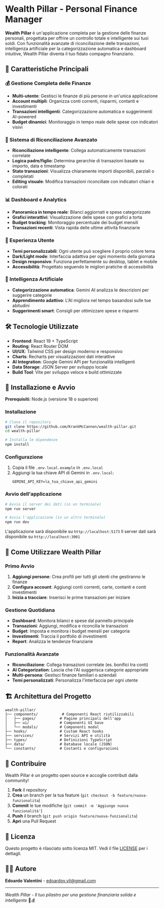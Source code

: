# Wealth Pillar - Personal Finance Manager

**Wealth Pillar** è un'applicazione completa per la gestione delle finanze personali, progettata per offrire un controllo totale e intelligente sui tuoi soldi. Con funzionalità avanzate di riconciliazione delle transazioni, intelligenza artificiale per la categorizzazione automatica e dashboard intuitive, Wealth Pillar diventa il tuo fidato compagno finanziario.

## 🚀 Caratteristiche Principali

### 💰 Gestione Completa delle Finanze
- **Multi-utente**: Gestisci le finanze di più persone in un'unica applicazione
- **Account multipli**: Organizza conti correnti, risparmi, contanti e investimenti
- **Transazioni intelligenti**: Categorizzazione automatica e suggerimenti AI-powered
- **Budget dinamici**: Monitoraggio in tempo reale delle spese con indicatori visivi

### 🔄 Sistema di Riconciliazione Avanzato
- **Riconciliazione intelligente**: Collega automaticamente transazioni correlate
- **Logica padre/figlio**: Determina gerarchie di transazioni basate su importo, data e timestamp
- **Stato transazioni**: Visualizza chiaramente importi disponibili, parziali o completati
- **Editing visuale**: Modifica transazioni riconciliate con indicatori chiari e colorati

### 📊 Dashboard e Analytics
- **Panoramica in tempo reale**: Bilanci aggiornati e spese categorizzate
- **Grafici interattivi**: Visualizzazione delle spese con grafici a torta
- **Budget tracking**: Monitoraggio percentuale dei budget mensili
- **Transazioni recenti**: Vista rapida delle ultime attività finanziarie

### 🎨 Esperienza Utente
- **Temi personalizzabili**: Ogni utente può scegliere il proprio colore tema
- **Dark/Light mode**: Interfaccia adattiva per ogni momento della giornata
- **Design responsivo**: Funziona perfettamente su desktop, tablet e mobile
- **Accessibilità**: Progettato seguendo le migliori pratiche di accessibilità

### 🤖 Intelligenza Artificiale
- **Categorizzazione automatica**: Gemini AI analizza le descrizioni per suggerire categorie
- **Apprendimento adattivo**: L'AI migliora nel tempo basandosi sulle tue abitudini
- **Suggerimenti smart**: Consigli per ottimizzare spese e risparmi

## 🛠️ Tecnologie Utilizzate

- **Frontend**: React 19 + TypeScript
- **Routing**: React Router DOM
- **UI/UX**: Tailwind CSS per design moderno e responsivo
- **Charts**: Recharts per visualizzazioni dati interattive
- **AI Integration**: Google Gemini API per funzionalità intelligenti
- **Data Storage**: JSON Server per sviluppo locale
- **Build Tool**: Vite per sviluppo veloce e build ottimizzate

## 🚀 Installazione e Avvio

**Prerequisiti:** Node.js (versione 18 o superiore)

### Installazione
```bash
# Clona il repository
git clone https://github.com/KrankMcCannon/wealth-pillar.git
cd wealth-pillar

# Installa le dipendenze
npm install
```

### Configurazione
1. Copia il file `.env.local.example` in `.env.local`
2. Aggiungi la tua chiave API di Gemini in `.env.local`:
   ```
   GEMINI_API_KEY=la_tua_chiave_api_gemini
   ```

### Avvio dell'applicazione
```bash
# Avvia il server dei dati (in un terminale)
npm run server

# Avvia l'applicazione (in un altro terminale)
npm run dev
```

L'applicazione sarà disponibile su `http://localhost:5173`
Il server dati sarà disponibile su `http://localhost:3001`

## 📱 Come Utilizzare Wealth Pillar

### Primo Avvio
1. **Aggiungi persone**: Crea profili per tutti gli utenti che gestiranno le finanze
2. **Configura account**: Aggiungi conti correnti, carte, contanti e conti investimenti
3. **Inizia a tracciare**: Inserisci le prime transazioni per iniziare

### Gestione Quotidiana
- **Dashboard**: Monitora bilanci e spese dal pannello principale
- **Transazioni**: Aggiungi, modifica e riconcilia le transazioni
- **Budget**: Imposta e monitora i budget mensili per categoria
- **Investimenti**: Traccia il portfolio di investimenti
- **Report**: Analizza le tendenze finanziarie

### Funzionalità Avanzate
- **Riconciliazione**: Collega transazioni correlate (es. bonifici tra conti)
- **AI Categorization**: Lascia che l'AI suggerisca categorie appropriate
- **Multi-persona**: Gestisci finanze familiari o aziendali
- **Temi personalizzati**: Personalizza l'interfaccia per ogni utente

## 🏗️ Architettura del Progetto

```
wealth-pillar/
├── components/           # Componenti React riutilizzabili
│   ├── pages/           # Pagine principali dell'app
│   ├── ui/              # Componenti UI base
│   └── modals/          # Componenti modal
├── hooks/               # Custom React hooks
├── services/            # Servizi API e utilità
├── types/               # Definizioni TypeScript
├── data/                # Database locale (JSON)
└── constants/           # Costanti e configurazioni
```

## 🤝 Contribuire

Wealth Pillar è un progetto open source e accoglie contributi dalla community!

1. **Fork** il repository
2. **Crea** un branch per la tua feature (`git checkout -b feature/nuova-funzionalita`)
3. **Commit** le tue modifiche (`git commit -m 'Aggiunge nuova funzionalità'`)
4. **Push** il branch (`git push origin feature/nuova-funzionalita`)
5. **Apri** una Pull Request

## 📄 Licenza

Questo progetto è rilasciato sotto licenza MIT. Vedi il file [LICENSE](LICENSE) per i dettagli.

## 👨‍💻 Autore

**Edoardo Valentini** - [edoardov.vli@gmail.com](mailto:edoardov.vli@gmail.com)

---

*Wealth Pillar - Il tuo pilastro per una gestione finanziaria solida e intelligente* 💪💰
